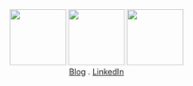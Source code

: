 <div align="center">
  <img src="https://media3.giphy.com/media/ln7z2eWriiQAllfVcn/200w.webp" width="100">
  <img src="https://i.giphy.com/media/LMt9638dO8dftAjtco/200.webp" width="100">
  <img src="https://media.tenor.com/TCMWkxIkF9IAAAAi/dancing-gopher.gif" width="100">
</div>
 
<div align="center"> 
  <a href="https://blog.stickmancorp.io" target="_blank">Blog</a> . 
  <a href="https://linkedin.com/in/waWanjohi" target="_blank">LinkedIn</a> 
</div>
